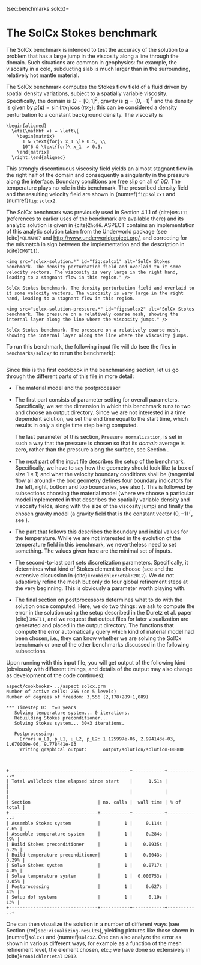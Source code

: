 (sec:benchmarks:solcx)=
# The SolCx Stokes benchmark

The SolCx benchmark is intended to test the accuracy of the solution to a
problem that has a large jump in the viscosity along a line through the
domain. Such situations are common in geophysics: for example, the viscosity
in a cold, subducting slab is much larger than in the surrounding, relatively
hot mantle material.

The SolCx benchmark computes the Stokes flow field of a fluid driven by
spatial density variations, subject to a spatially variable viscosity.
Specifically, the domain is $\Omega=[0,1]^2$, gravity is $\mathbf
g=(0,-1)^T$ and the density is given by
$\rho(\mathbf x)=\sin(\pi x_1)\cos(\pi x_2)$; this can be considered a density
perturbation to a constant background density. The viscosity is
```{math}
\begin{aligned}
  \eta(\mathbf x) = \left\{
    \begin{matrix}
      1 & \text{for}\ x_1 \le 0.5, \\
      10^6 & \text{for}\ x_1  > 0.5.
    \end{matrix}
  \right.\end{aligned}
```
This strongly discontinuous viscosity field yields an
almost stagnant flow in the right half of the domain and consequently a
singularity in the pressure along the interface. Boundary conditions are free
slip on all of $\partial\Omega$. The temperature plays no role in this
benchmark. The prescribed density field and the resulting velocity field are
shown in {numref}`fig:solcx1` and {numref}`fig:solcx2`.

The SolCx benchmark was previously used in Section 4.1.1 of {cite}`DMGT11`
(references to earlier uses of the benchmark are available there) and its
analytic solution is given in {cite}`Zho96`. ASPECT contains an implementation of this
analytic solution taken from the Underworld package (see {cite}`MQLMAM07`
and <http://www.underworldproject.org/>, and correcting for the mismatch in
sign between the implementation and the description in {cite}`DMGT11`).

```{figure-md} fig:solcx1
<img src="solcx-solution.*" id="fig:solcx1" alt="SolCx Stokes benchmark. The density perturbation field and overlaid to it some velocity vectors. The viscosity is very large in the right hand, leading to a stagnant flow in this region." />

SolCx Stokes benchmark. The density perturbation field and overlaid to it some velocity vectors. The viscosity is very large in the right hand, leading to a stagnant flow in this region.
```
```{figure-md} fig:solcx2
<img src="solcx-solution-pressure.*" id="fig:solcx2" alt="SolCx Stokes benchmark. The pressure on a relatively coarse mesh, showing the internal layer along the line where the viscosity jumps." />

SolCx Stokes benchmark. The pressure on a relatively coarse mesh, showing the internal layer along the line where the viscosity jumps.
```

To run this benchmark, the following input file will do (see the files in
`benchmarks/solcx/` to rerun the benchmark):

```{literalinclude} solcx.prm
```

Since this is the first cookbook in the benchmarking section, let us go
through the different parts of this file in more detail:

-   The material model and the postprocessor

-   The first part consists of parameter setting for overall parameters.
    Specifically, we set the dimension in which this benchmark runs to two and
    choose an output directory. Since we are not interested in a time
    dependent solution, we set the end time equal to the start time, which
    results in only a single time step being computed.

    The last parameter of this section, `Pressure normalization`, is set in
    such a way that the pressure is chosen so that its *domain* average is
    zero, rather than the pressure along the surface, see
    Section [](sec:methods:pressure-norm).

-   The next part of the input file describes the setup of the benchmark.
    Specifically, we have to say how the geometry should look like (a box of
    size $1\times 1$) and what the velocity boundary conditions shall be
    (tangential flow all around - the box geometry defines four boundary
    indicators for the left, right, bottom and top boundaries, see also
    [](parameters:Geometry_20model)). This is followed by
    subsections choosing the material model (where we choose a particular
    model implemented in that describes the spatially variable density and
    viscosity fields, along with the size of the viscosity jump) and finally
    the chosen gravity model (a gravity field that is the constant vector
    $(0,-1)^T$, see [](parameters:Gravity_20model)).

-   The part that follows this describes the boundary and initial values for
    the temperature. While we are not interested in the evolution of the
    temperature field in this benchmark, we nevertheless need to set
    something. The values given here are the minimal set of inputs.

-   The second-to-last part sets discretization parameters. Specifically, it
    determines what kind of Stokes element to choose (see
    [](parameters:Discretization) and the extensive
    discussion in {cite}`kronbichler:etal:2012`). We do not
    adaptively refine the mesh but only do four global refinement steps at the
    very beginning. This is obviously a parameter worth playing with.
-   The final section on postprocessors determines what to do with the
    solution once computed. Here, we do two things: we ask to compute the
    error in the solution using the setup described in the Duretz et
    al.&nbsp;paper {cite}`DMGT11`, and we request that output files for
    later visualization are generated and placed in the output directory. The
    functions that compute the error automatically query which kind of
    material model had been chosen, i.e., they can know whether we are solving
    the SolCx benchmark or one of the other benchmarks discussed in the
    following subsections.

Upon running with this input file, you will get output of the following kind
(obviously with different timings, and details of the output may also change
as development of the code continues):

``` ksh
aspect/cookbooks> ../aspect solcx.prm
Number of active cells: 256 (on 5 levels)
Number of degrees of freedom: 3,556 (2,178+289+1,089)

*** Timestep 0:  t=0 years
   Solving temperature system... 0 iterations.
   Rebuilding Stokes preconditioner...
   Solving Stokes system... 30+3 iterations.

   Postprocessing:
     Errors u_L1, p_L1, u_L2, p_L2: 1.125997e-06, 2.994143e-03, 1.670009e-06, 9.778441e-03
     Writing graphical output:      output/solution/solution-00000



+---------------------------------------------+------------+------------+
| Total wallclock time elapsed since start    |      1.51s |            |
|                                             |            |            |
| Section                         | no. calls |  wall time | % of total |
+---------------------------------+-----------+------------+------------+
| Assemble Stokes system          |         1 |     0.114s |       7.6% |
| Assemble temperature system     |         1 |     0.284s |        19% |
| Build Stokes preconditioner     |         1 |    0.0935s |       6.2% |
| Build temperature preconditioner|         1 |    0.0043s |      0.29% |
| Solve Stokes system             |         1 |    0.0717s |       4.8% |
| Solve temperature system        |         1 |  0.000753s |      0.05% |
| Postprocessing                  |         1 |     0.627s |        42% |
| Setup dof systems               |         1 |      0.19s |        13% |
+---------------------------------+-----------+------------+------------+
```

One can then visualize the solution in a number of different ways (see
Section {ref}`sec:visualizing-results`), yielding pictures like those shown in
{numref}`solcx1` and {numref}`solcx2`. One can also analyze the error
as shown in various different ways, for example as a function of the
mesh refinement level, the element chosen, etc.; we have done so
extensively in {cite}`kronbichler:etal:2012`.
